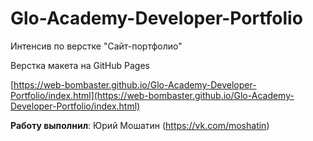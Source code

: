 # Glo-Academy-Developer-Portfolio

Интенсив по верстке "Сайт-портфолио"

Верстка макета на GitHub Pages

[https://web-bombaster.github.io/Glo-Academy-Developer-Portfolio/index.html](https://web-bombaster.github.io/Glo-Academy-Developer-Portfolio/index.html)

__Работу выполнил__: Юрий Мошатин (https://vk.com/moshatin)
